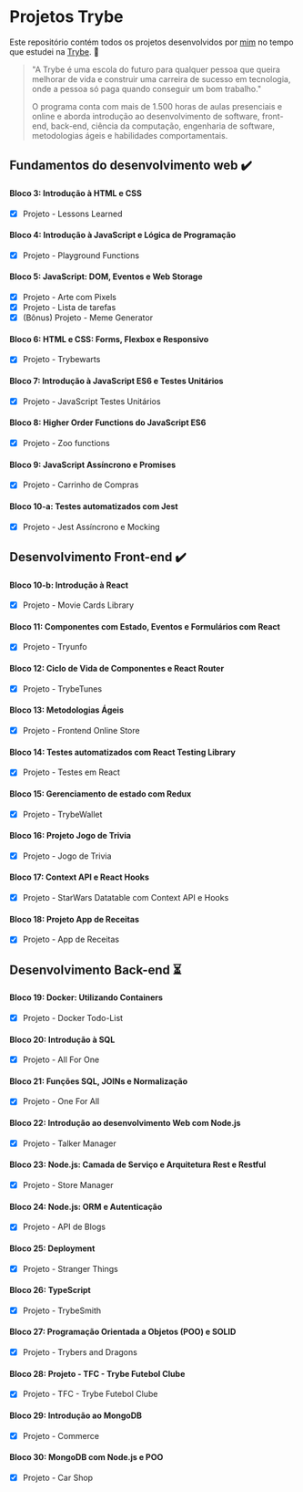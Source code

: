 # Projetos Trybe

Este repositório contém todos os projetos desenvolvidos por <a href="https://www.linkedin.com/in/tcso/" target="_blank">mim</a> no tempo que estudei na <a href="https://www.betrybe.com/" target="_blank">Trybe</a>. :rocket:

> "A Trybe é uma escola do futuro para qualquer pessoa que queira
> melhorar de vida e construir uma carreira de sucesso em tecnologia,
> onde a pessoa só paga quando conseguir um bom trabalho."
> 
> O programa conta com mais de 1.500 horas de aulas presenciais e online
> e aborda introdução ao desenvolvimento de software, front-end,
> back-end, ciência da computação, engenharia de software, metodologias
> ágeis e habilidades comportamentais.

## Fundamentos do desenvolvimento web :heavy_check_mark:

#### Bloco 3: Introdução à HTML e CSS
- [x] Projeto - Lessons Learned

#### Bloco 4: Introdução à JavaScript e Lógica de Programação
- [x] Projeto - Playground Functions

#### Bloco 5: JavaScript: DOM, Eventos e Web Storage
- [x] Projeto - Arte com Pixels
- [x] Projeto - Lista de tarefas
- [x] (Bônus) Projeto - Meme Generator

#### Bloco 6: HTML e CSS: Forms, Flexbox e Responsivo
- [x] Projeto - Trybewarts

#### Bloco 7: Introdução à JavaScript ES6 e Testes Unitários
- [x] Projeto - JavaScript Testes Unitários

#### Bloco 8: Higher Order Functions do JavaScript ES6
- [x] Projeto - Zoo functions

#### Bloco 9: JavaScript Assíncrono e Promises
- [x] Projeto - Carrinho de Compras

#### Bloco 10-a: Testes automatizados com Jest
- [x] Projeto - Jest Assíncrono e Mocking

## Desenvolvimento Front-end :heavy_check_mark:

#### Bloco 10-b: Introdução à React
- [x] Projeto - Movie Cards Library

#### Bloco 11: Componentes com Estado, Eventos e Formulários com React
- [x] Projeto - Tryunfo

#### Bloco 12: Ciclo de Vida de Componentes e React Router
- [x] Projeto - TrybeTunes

#### Bloco 13: Metodologias Ágeis
- [x] Projeto - Frontend Online Store

#### Bloco 14: Testes automatizados com React Testing Library
- [x] Projeto - Testes em React

#### Bloco 15: Gerenciamento de estado com Redux
- [x] Projeto - TrybeWallet

#### Bloco 16: Projeto Jogo de Trivia
- [x] Projeto - Jogo de Trivia

#### Bloco 17: Context API e React Hooks
- [x] Projeto - StarWars Datatable com Context API e Hooks

#### Bloco 18: Projeto App de Receitas
- [x] Projeto - App de Receitas

## Desenvolvimento Back-end :hourglass_flowing_sand:

#### Bloco 19: Docker: Utilizando Containers
- [x] Projeto - Docker Todo-List

#### Bloco 20: Introdução à SQL
- [x] Projeto - All For One

#### Bloco 21: Funções SQL, JOINs e Normalização
- [x] Projeto - One For All

#### Bloco 22: Introdução ao desenvolvimento Web com Node.js
- [x] Projeto - Talker Manager

#### Bloco 23: Node.js: Camada de Serviço e Arquitetura Rest e Restful
- [x] Projeto - Store Manager

#### Bloco 24: Node.js: ORM e Autenticação
- [x] Projeto - API de Blogs

#### Bloco 25: Deployment
- [x] Projeto - Stranger Things

#### Bloco 26: TypeScript
- [x] Projeto - TrybeSmith

#### Bloco 27: Programação Orientada a Objetos (POO) e SOLID
- [x] Projeto - Trybers and Dragons

#### Bloco 28: Projeto - TFC - Trybe Futebol Clube
- [x] Projeto - TFC - Trybe Futebol Clube

#### Bloco 29: Introdução ao MongoDB
- [x] Projeto - Commerce

#### Bloco 30: MongoDB com Node.js e POO
- [x] Projeto - Car Shop


